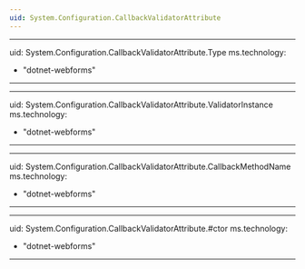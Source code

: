```yaml
---
uid: System.Configuration.CallbackValidatorAttribute
---
```


---
uid: System.Configuration.CallbackValidatorAttribute.Type
ms.technology: 
  - "dotnet-webforms"
---

---
uid: System.Configuration.CallbackValidatorAttribute.ValidatorInstance
ms.technology: 
  - "dotnet-webforms"
---

---
uid: System.Configuration.CallbackValidatorAttribute.CallbackMethodName
ms.technology: 
  - "dotnet-webforms"
---

---
uid: System.Configuration.CallbackValidatorAttribute.#ctor
ms.technology: 
  - "dotnet-webforms"
---
